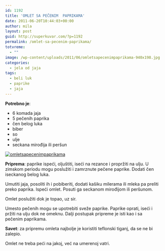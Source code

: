 ```yaml
---
id: 1192
title: 'OMLET SA PEČENIM  PAPRIKAMA'
date: 2011-06-20T10:44:03+00:00
author: mila
layout: post
guid: http://superkuvar.com/?p=1192
permalink: /omlet-sa-pecenim-paprikama/
totvreme:
  - ""
image: /wp-content/uploads/2011/06/omletsapecenimpaprikama-940x198.jpg
categories:
  - jela od jaja
tags:
  - beli luk
  - paprike
  - jaja
---
```

**Potrebno je**:

  * 6 komada jaja
  * 5 pečenih paprika
  * čen belog luka
  * biber
  * so
  * ulje
  * seckana mirođija ili peršun

[<img class="alignnone size-medium wp-image-8901" src="/wp-content/uploads/2011/06/omletsapecenimpaprikama-300x225.jpg" alt="omletsapecenimpaprikama" width="300" height="225" srcset="/wp-content/uploads/2011/06/omletsapecenimpaprikama-300x225.jpg 300w, /wp-content/uploads/2011/06/omletsapecenimpaprikama-1024x768.jpg 1024w" sizes="(max-width: 300px) 100vw, 300px" />](/wp-content/uploads/2011/06/omletsapecenimpaprikama.jpg)

**Priprema**: paprike ispeći, oljuštiti, iseći na rezance i propržiti na ulju. U zimskom periodu mogu poslužiti i zamrznute pečene paprike. Dodati čen iseckanog belog luka.

Umutiti jaja, posoliti ih i pobiberiti, dodati kašiku milerama ili mleka pa preliti preko paprika. Ispeći omlet. Posuti ga seckanom mirođijom ili peršunom.

Omlet poslužiti dok je topao, uz sir.

Umesto pečenih mogu se upotrebiti sveže paprike. Paprike oprati, iseći i pržiti na ulju dok ne omeknu. Dalji postupak pripreme je isti kao i sa pečenim paprikama.

**Savet**: za pripremu omleta najbolje je koristiti teflonski tiganj, da se ne bi zalepio.

Omlet ne treba peći na jakoj, već na umerenoj vatri.

&nbsp;